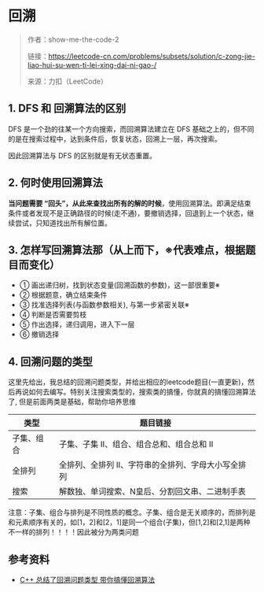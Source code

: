 # 回溯

> 作者：show-me-the-code-2
>
> 链接：https://leetcode-cn.com/problems/subsets/solution/c-zong-jie-liao-hui-su-wen-ti-lei-xing-dai-ni-gao-/
> 
> 来源：力扣（LeetCode）

## 1. DFS 和 回溯算法的区别

DFS 是一个劲的往某一个方向搜索，而回溯算法建立在 DFS 基础之上的，但不同的是在搜索过程中，达到条件后，恢复状态，回溯上一层，再次搜索。

因此回溯算法与 DFS 的区别就是有无状态重置。

## 2. 何时使用回溯算法

**当问题需要 “回头”，从此来查找出所有的解的时候**，使用回溯算法。即满足结束条件或者发现不是正确路径的时候(走不通)，要撤销选择，回退到上一个状态，继续尝试，只知道找出所有解位置。

## 3. 怎样写回溯算法那（从上而下，※代表难点，根据题目而变化）

- ① 画出递归树，找到状态变量(回溯函数的参数)，这一部很重要※
- ② 根据题意，确立结束条件
- ③ 找准选择列表(与函数参数相关), 与第一步紧密关联※
- ④ 判断是否需要剪枝
- ⑤ 作出选择，递归调用，进入下一层
- ⑥ 撤销选择

## 4. 回溯问题的类型

这里先给出，我总结的回溯问题类型，并给出相应的leetcode题目(一直更新)，然后再说如何去编写。特别关注搜索类型的，搜索类的搞懂，你就真的搞懂回溯算法了, 但是前面两类是基础，帮助你培养思维

| 类型      | 题目链接                                         |
|---------|----------------------------------------------|
| 子集、组合 | 子集、子集 II、组合、组合总和、组合总和 II           |
| 全排列    | 全排列、全排列 II、字符串的全排列、字母大小写全排列 |
| 搜索      | 解数独、单词搜索、N皇后、分割回文串、二进制手表      |

注意：子集、组合与排列是不同性质的概念。子集、组合是无关顺序的，而排列是和元素顺序有关的，如[1，2]和[2，1]是同一个组合(子集)，但[1,2]和[2,1]是两种不一样的排列！！！！因此被分为两类问题


## 参考资料

- [C++ 总结了回溯问题类型 带你搞懂回溯算法](https://leetcode-cn.com/problems/subsets/solution/c-zong-jie-liao-hui-su-wen-ti-lei-xing-dai-ni-gao-/)

